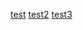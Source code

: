 [test](https://xlafon.github.io/Carto/)
[test2](https://xlafon.github.io/Carto/carto_velo.html)
[test3](https://xlafon.github.io/Carto/carto_velo2.html)
